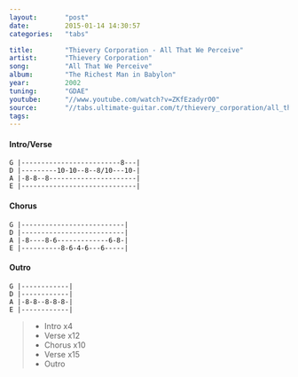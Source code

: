 ```yaml
---
layout:       "post"
date:         2015-01-14 14:30:57
categories:   "tabs"

title:        "Thievery Corporation - All That We Perceive"
artist:       "Thievery Corporation"
song:         "All That We Perceive"
album:        "The Richest Man in Babylon"
year:         2002
tuning:       "GDAE"
youtube:      "//www.youtube.com/watch?v=ZKfEzadyrO0"
source:       "//tabs.ultimate-guitar.com/t/thievery_corporation/all_that_we_percieve_btab.htm"
tags:         
---
```


#### Intro/Verse
```
G |-------------------------8---|
D |---------10-10--8--8/10---10-|
A |-8-8--8----------------------|
E |-----------------------------|
```

#### Chorus

```
G |--------------------------|
D |--------------------------|
A |-8----8-6-------------6-8-|
E |----------8-6-4-6---6-----|
```

#### Outro
```
G |------------|
D |------------|
A |-8-8--8-8-8-|
E |------------|
```

> - Intro x4
> - Verse x12
> - Chorus x10
> - Verse x15
> - Outro